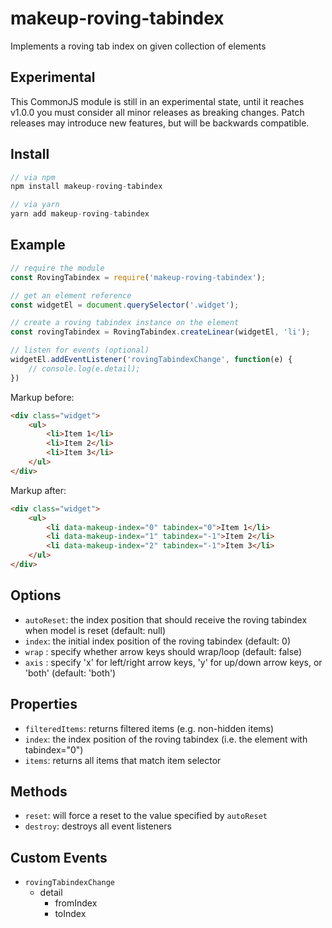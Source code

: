 # makeup-roving-tabindex

Implements a roving tab index on given collection of elements

## Experimental

This CommonJS module is still in an experimental state, until it reaches v1.0.0 you must consider all minor releases as breaking changes. Patch releases may introduce new features, but will be backwards compatible.

## Install

```js
// via npm
npm install makeup-roving-tabindex

// via yarn
yarn add makeup-roving-tabindex
```

## Example

```js
// require the module
const RovingTabindex = require('makeup-roving-tabindex');

// get an element reference
const widgetEl = document.querySelector('.widget');

// create a roving tabindex instance on the element
const rovingTabindex = RovingTabindex.createLinear(widgetEl, 'li');

// listen for events (optional)
widgetEl.addEventListener('rovingTabindexChange', function(e) {
    // console.log(e.detail);
})
```

Markup before:

```html
<div class="widget">
    <ul>
        <li>Item 1</li>
        <li>Item 2</li>
        <li>Item 3</li>
    </ul>
</div>
```

Markup after:

```html
<div class="widget">
    <ul>
        <li data-makeup-index="0" tabindex="0">Item 1</li>
        <li data-makeup-index="1" tabindex="-1">Item 2</li>
        <li data-makeup-index="2" tabindex="-1">Item 3</li>
    </ul>
</div>
```

## Options

* `autoReset`: the index position that should receive the roving tabindex when model is reset (default: null)
* `index`: the initial index position of the roving tabindex (default: 0)
* `wrap` : specify whether arrow keys should wrap/loop (default: false)
* `axis` : specify 'x' for left/right arrow keys, 'y' for up/down arrow keys, or 'both' (default: 'both')

## Properties

* `filteredItems`: returns filtered items (e.g. non-hidden items)
* `index`: the index position of the roving tabindex (i.e. the element with tabindex="0")
* `items`: returns all items that match item selector

## Methods

* `reset`: will force a reset to the value specified by `autoReset`
* `destroy`: destroys all event listeners

## Custom Events        

* `rovingTabindexChange`
    * detail
        * fromIndex
        * toIndex
